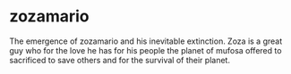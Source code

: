 # zozamario
The emergence of zozamario and his inevitable extinction.
Zoza is a great guy who for the love he has for his people the planet of mufosa offered to sacrificed to save others and for the survival of their planet. 
